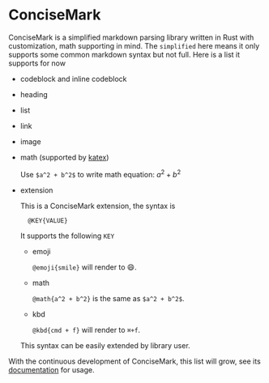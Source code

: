 # ConciseMark

ConciseMark is a simplified markdown parsing library written in Rust with customization, math supporting
in mind. The `simplified` here means it only supports some common markdown syntax but not full.
Here is a list it supports for now

- codeblock and inline codeblock
- heading
- list
- link
- image
- math (supported by [katex](https://katex.org/))

    Use `$a^2 + b^2$` to write math equation: $a^2 + b^2$

- extension

    This is a ConciseMark extension, the syntax is

        @KEY{VALUE}

    It supports the following `KEY`

    - emoji

        `@emoji{smile}` will render to 😄.

    - math

        `@math{a^2 + b^2}` is the same as `$a^2 + b^2$`. 

    - kbd

        `@kbd{cmd + f}` will render to `⌘+f`.

    This syntax can be easily extended by library user.

With the continuous development of ConciseMark, this list will grow, see its
[documentation](https://docs.rs/concisemark/0.2.0/concisemark/index.html) for usage.
